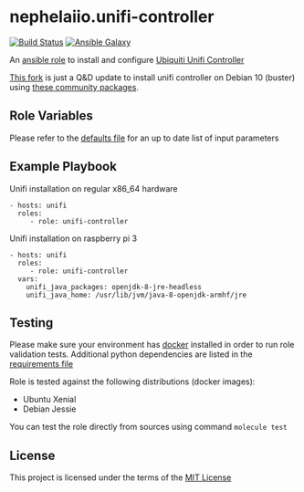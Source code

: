 # nephelaiio.unifi-controller

[![Build Status](https://travis-ci.org/nephelaiio/ansible-role-unifi-controller.svg?branch=master)](https://travis-ci.org/nephelaiio/ansible-role-unifi-controller)
[![Ansible Galaxy](http://img.shields.io/badge/ansible--galaxy-systemd--service-blue.svg)](https://galaxy.ansible.com/nephelaiio/unifi-controller/)

An [ansible role](https://galaxy.ansible.com/nephelaiio/unifi-controller) to install and configure [Ubiquiti Unifi Controller](https://www.ubnt.com/enterprise/software/)

[This fork](https://github.com/UdelaRInterior/ansible-role-unifi-controller) is just a Q&D update to install unifi controller on Debian 10 (buster) using [these community packages](https://community.ui.com/questions/Step-By-Step-Tutorial-Guide-Unifi-Controller-on-Debian-Buster-with-apt-repositories/c3b15e12-41e7-4b13-9e23-f99e403e9463).

## Role Variables

Please refer to the [defaults file](/defaults/main.yml) for an up to date list of input parameters

## Example Playbook

Unifi installation on regular x86_64 hardware

```
- hosts: unifi
  roles:
     - role: unifi-controller
```

Unifi installation on raspberry pi 3
```
- hosts: unifi
  roles:
     - role: unifi-controller
  vars:
    unifi_java_packages: openjdk-8-jre-headless
    unifi_java_home: /usr/lib/jvm/java-8-openjdk-armhf/jre
```

## Testing

Please make sure your environment has [docker](https://www.docker.com) installed in order to run role validation tests. Additional python dependencies are listed in the [requirements file](https://github.com/nephelaiio/ansible-role-requirements/blob/master/requirements.txt)

Role is tested against the following distributions (docker images):
  * Ubuntu Xenial
  * Debian Jessie

You can test the role directly from sources using command ` molecule test `

## License

This project is licensed under the terms of the [MIT License](/LICENSE)
